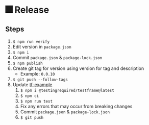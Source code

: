 # 🎆 Release

## Steps

1. `$ npm run verify`
1. Edit version in `package.json`
1. `$ npm i`
1. Commit `package.json` & `package-lock.json`
1. `$ npm publish`
1. Create git tag for version using version for tag and description
   - Example: `0.0.10`
1. `$ git push --follow-tags`
1. Update [tf-example](https://github.com/testingrequired/tf-example)
   1. `$ npm i @testingrequired/testframe@latest`
   1. `$ npm ci`
   1. `$ npm run test`
   1. Fix any errors that may occur from breaking changes
   1. Commit `package.json` & `package-lock.json`
   1. `$ git push`
